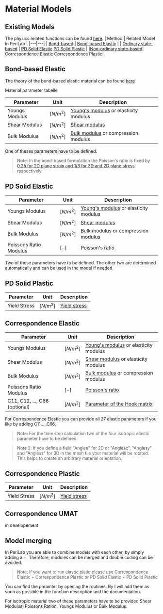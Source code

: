 # Material Models

## Existing Models
The physics related functions can be found [here](
https://perihub.github.io/PeriLab.jl/stable/lib/physics_functions/
).
| Method | Related Model in PeriLab |
|---|---|
| [Bond-based](../theory/basics.md#Bond-based) | [Bond-based Elastic](https://gitlab.com/dlr-perihub/PeriLab.jl/-/blob/main/src/Physics/Material/BondBased/Bondbased_Elastic.jl) |
| [Ordinary state-based](../theory/basics.md#Ordinary_state-based) | [PD Solid Elastic](https://gitlab.com/dlr-perihub/PeriLab.jl/-/blob/main/src/Physics/Material/Material_Models/PD_Solid_Elastic.jl) [PD Solid Plastic](https://gitlab.com/dlr-perihub/PeriLab.jl/-/blob/main/src/Physics/Material/Material_Models/PD_Solid_Plastic.jl) |
|[Non-ordinary state-based](../theory/basics.md#Correspondence)| [Correspondence Elastic](https://gitlab.com/dlr-perihub/PeriLab.jl/-/blob/main/src/Physics/Material/Material_Models/Correspondence_Elastic.jl) [Correspondence Plastic](https://gitlab.com/dlr-perihub/PeriLab.jl/-/blob/main/src/Physics/Material/Material_Models/Correspondence_Plastic.jl)|

## Bond-based Elastic

The theory of the bond-based elastic material can be found [here](theory/basics.md#Bond-based)

Material parameter
tabelle


| Parameter | Unit | Description |
|---|---|---|
|Youngs Modulus | $\left[N/m^2\right]$| [Young's modulus](https://en.wikipedia.org/wiki/Young%27s_modulus) or elasticity modulus
|Shear Modulus | $\left[N/m^2\right]$| [Shear modulus](https://en.wikipedia.org/wiki/Shear_modulus)
|Bulk Modulus | $\left[N/m^2\right]$| [Bulk modulus](https://en.wikipedia.org/wiki/Bulk_modulus) or compression modulus

One of theses parameters have to be defined. 
>Note: In the bond-based formulation the Poisson's ratio is fixed by [0.25 for 2D plane strain and 1/3 for 3D and 2D plane stress](https://link.springer.com/article/10.1007/s42102-019-00021-x), respectively.

## PD Solid Elastic

| Parameter | Unit | Description |
|---|---|---|
|Youngs Modulus | $\left[N/m^2\right]$| [Young's modulus](https://en.wikipedia.org/wiki/Young%27s_modulus) or elasticity modulus
|Shear Modulus | $\left[N/m^2\right]$| [Shear modulus](https://en.wikipedia.org/wiki/Shear_modulus)
|Bulk Modulus | $\left[N/m^2\right]$| [Bulk modulus](https://en.wikipedia.org/wiki/Bulk_modulus) or compression modulus
|Poissons Ratio Modulus | $\left[-\right]$| [Poisson's ratio](https://en.wikipedia.org/wiki/Poisson%27s_ratio)

Two of these parameters have to be defined. The other two are determined automatically and can be used in the model if needed.

## PD Solid Plastic

| Parameter | Unit | Description |
|---|---|---|
|Yield Stress | $\left[N/m^2\right]$| [Yield stress](https://en.wikipedia.org/wiki/Yield_(engineering))


## Correspondence Elastic


| Parameter | Unit | Description |
|---|---|---|
|Youngs Modulus | $\left[N/m^2\right]$| [Young's modulus](https://en.wikipedia.org/wiki/Young%27s_modulus) or elasticity modulus
|Shear Modulus | $\left[N/m^2\right]$| [Shear modulus](https://en.wikipedia.org/wiki/Shear_modulus) or elasticity modulus
|Bulk Modulus | $\left[N/m^2\right]$| [Bulk modulus](https://en.wikipedia.org/wiki/Bulk_modulusseh) or compression modulus
|Poissons Ratio Modulus | $\left[-\right]$| [Poisson's ratio](https://en.wikipedia.org/wiki/Poisson%27s_ratio)
|C11, C12, ..., C66 (optional) | $\left[N/m^2\right]$| [Parameter of the Hook matrix](https://en.wikipedia.org/wiki/Hooke%27s_law#Matrix_representation_(stiffness_tensor))

For Correspondence Elastic you can provide all 27 elastic parameters if you like by adding C11,...,C66. 

>Note: For the time step calculation two of the four isotropic elastic parameter have to be defined.

>Note 2: If you define a field "Angles" for 2D or "Anglesx", "Anglesy" and "Anglesz" for 3D in the mesh file your material will be rotated. This helps to create an arbitrary material orientation.

## Correspondence Plastic

| Parameter | Unit | Description |
|---|---|---|
|Yield Stress | $\left[N/m^2\right]$| [Yield stress](https://en.wikipedia.org/wiki/Yield_(engineering))

## Correspondence UMAT

in developement


## Model merging

In PeriLab you are able to combine models with each other, by simply adding a +. Therefore, modules can be merged and double coding can be avoided.

>Note: If you want to run elastic platic please use Correspondence Elastic + Correspondence Plastic or PD Solid Elastic + PD Solid Plastic

You can find the paramter by opening the routines. By I will add them as soon as possible in the function description and the documentation.

For isotropic material two of these parameters have to be provided Shear Modulus, Poissons Ration, Youngs Modulus or Bulk Modulus.



